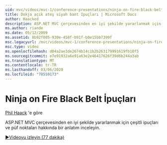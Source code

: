 ```yaml
---
uid: mvc/videos/mvc-1/conference-presentations/ninja-on-fire-black-belt-tips
title: Dokja açık ateş siyah bant Ipuçları | Microsoft Docs
author: Haacked
description: ASP.NET MVC çerçevesinden en iyi şekilde yararlanmak için çeşitli ipuçları ve püf noktaları hakkında bir anlatım inceleyin.
ms.author: riande
ms.date: 05/12/2009
ms.assetid: 8b92f005-930e-458f-b91f-b0e15bb7399f
msc.legacyurl: /mvc/videos/mvc-1/conference-presentations/ninja-on-fire-black-belt-tips
msc.type: video
ms.openlocfilehash: d04a2ae3de2674b14c1b2b263179991619fb10f5
ms.sourcegitcommit: e7e91932a6e91a63e2e46417626f39d6b244a3ab
ms.translationtype: MT
ms.contentlocale: tr-TR
ms.lasthandoff: 03/06/2020
ms.locfileid: "78559173"
---
```

# <a name="ninja-on-fire-black-belt-tips"></a>Ninja on Fire Black Belt İpuçları

[Phil Haack](https://github.com/Haacked) 'e göre

ASP.NET MVC çerçevesinden en iyi şekilde yararlanmak için çeşitli ipuçları ve püf noktaları hakkında bir anlatım inceleyin.

[&#9654;Videoyu izleyin (77 dakika)](https://channel9.msdn.com/Blogs/ASP-NET-Site-Videos/ninja-on-fire-black-belt-tips)

